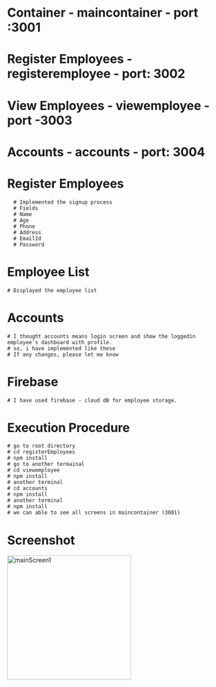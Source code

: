 # Container - maincontainer - port :3001
# Register Employees - registeremployee - port: 3002
# View Employees - viewemployee - port -3003
# Accounts - accounts - port: 3004

# Register Employees
      # Implemented the signup process 
      # Fields
      # Name
      # Age
      # Phone
      # Address
      # EmailId
      # Password
# Employee List
    # Displayed the employee list
# Accounts
    # I thought accounts means login screen and show the loggedin employee's dashboard with profile. 
    # so, i have implemented like these
    # If any changes, please let me know

# Firebase
    # I have used firebase - cloud dB for employee storage.

# Execution Procedure
    # go to root directory
    # cd registerEmployees
    # npm install
    # go to another termainal
    # cd viewemployee
    # npm install
    # another terminal
    # cd accounts
    # npm install
    # another terminal
    # npm install
    # we can able to see all screens in maincontainer (3001)

# Screenshot

<img width="287" alt="mainScreen1" src="https://user-images.githubusercontent.com/48796522/168787665-57ca863f-884e-4a01-9e51-4aa64b7392f1.png">
